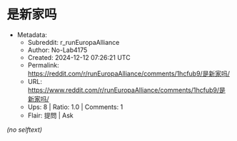 # 是新家吗

- Metadata:
  - Subreddit: r_runEuropaAlliance
  - Author: No-Lab4175
  - Created: 2024-12-12 07:26:21 UTC
  - Permalink: https://reddit.com/r/runEuropaAlliance/comments/1hcfub9/是新家吗/
  - URL: https://www.reddit.com/r/runEuropaAlliance/comments/1hcfub9/是新家吗/
  - Ups: 8 | Ratio: 1.0 | Comments: 1
  - Flair: 提問 | Ask

_(no selftext)_
